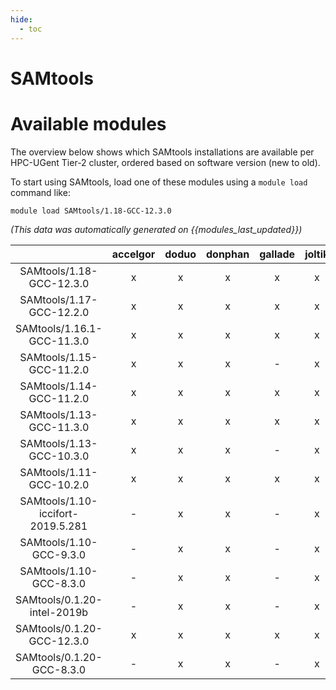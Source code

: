 ```yaml
---
hide:
  - toc
---
```


SAMtools
========

# Available modules


The overview below shows which SAMtools installations are available per HPC-UGent Tier-2 cluster, ordered based on software version (new to old).

To start using SAMtools, load one of these modules using a `module load` command like:

```shell
module load SAMtools/1.18-GCC-12.3.0
```

*(This data was automatically generated on {{modules_last_updated}})*  

| |accelgor|doduo|donphan|gallade|joltik|shinx|skitty|
| :---: | :---: | :---: | :---: | :---: | :---: | :---: | :---: |
|SAMtools/1.18-GCC-12.3.0|x|x|x|x|x|x|x|
|SAMtools/1.17-GCC-12.2.0|x|x|x|x|x|-|-|
|SAMtools/1.16.1-GCC-11.3.0|x|x|x|x|x|x|-|
|SAMtools/1.15-GCC-11.2.0|x|x|x|-|x|-|-|
|SAMtools/1.14-GCC-11.2.0|x|x|x|x|x|-|-|
|SAMtools/1.13-GCC-11.3.0|x|x|x|x|x|-|-|
|SAMtools/1.13-GCC-10.3.0|x|x|x|-|x|-|-|
|SAMtools/1.11-GCC-10.2.0|x|x|x|x|x|-|-|
|SAMtools/1.10-iccifort-2019.5.281|-|x|x|-|x|-|-|
|SAMtools/1.10-GCC-9.3.0|-|x|x|-|x|-|-|
|SAMtools/1.10-GCC-8.3.0|-|x|x|-|x|-|-|
|SAMtools/0.1.20-intel-2019b|-|x|x|-|x|-|-|
|SAMtools/0.1.20-GCC-12.3.0|x|x|x|x|x|x|x|
|SAMtools/0.1.20-GCC-8.3.0|-|x|x|-|x|-|-|
